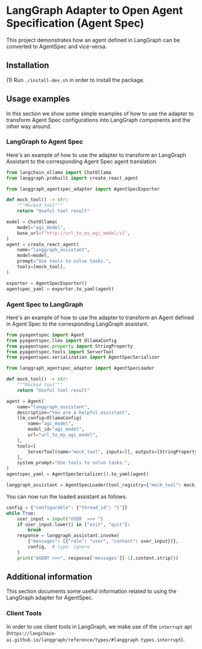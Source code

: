 # LangGraph Adapter to Open Agent Specification (Agent Spec)

This project demonstrates how an agent defined in LangGraph can be converted to AgentSpec and vice-versa.

## Installation
(1) Run `./install-dev.sh` in order to install the package.

## Usage examples

In this section we show some simple examples of how to use the adapter to transform
Agent Spec configurations into LangGraph components and the other way around.

### LangGraph to Agent Spec

Here's an example of how to use the adapter to transform an LangGraph Assistant to the
corresponding Agent Spec agent translation.

```python
from langchain_ollama import ChatOllama
from langgraph.prebuilt import create_react_agent

from langgraph_agentspec_adapter import AgentSpecExporter

def mock_tool() -> str:
    """Mocked tool"""
    return "Useful tool result"

model = ChatOllama(
    model="agi_model",
    base_url=f"http://url_to_my_agi_model/v1",
)
agent = create_react_agent(
    name="langgraph_assistant",
    model=model,
    prompt="Use tools to solve tasks.",
    tools=[mock_tool],
)

exporter = AgentSpecExporter()
agentspec_yaml = exporter.to_yaml(agent)
```

### Agent Spec to LangGraph

Here's an example of how to use the adapter to transform an Agent defined in Agent Spec
to the corresponding LangGraph assistant.

```python
from pyagentspec import Agent
from pyagentspec.llms import OllamaConfig
from pyagentspec.property import StringProperty
from pyagentspec.tools import ServerTool
from pyagentspec.serialization import AgentSpecSerializer

from langgraph_agentspec_adapter import AgentSpecLoader

def mock_tool() -> str:
    """Mocked tool"""
    return "Useful tool result"

agent = Agent(
    name="langgraph_assistant",
    description="You are a helpful assistant",
    llm_config=OllamaConfig(
        name="agi_model",
        model_id="agi_model",
        url="url_to_my_agi_model",
    ),
    tools=[
        ServerTool(name="mock_tool", inputs=[], outputs=[StringProperty(title="mock_tool")])
    ],
    system_prompt="Use tools to solve tasks.",
)
agentspec_yaml = AgentSpecSerializer().to_yaml(agent)

langgraph_assistant = AgentSpecLoader(tool_registry={"mock_tool": mock_tool}).load_yaml(agentspec_yaml)
```

You can now run the loaded assistant as follows.

```python
config = {"configurable": {"thread_id": "1"}}
while True:
    user_input = input("USER  >>> ")
    if user_input.lower() in ["exit", "quit"]:
        break
    response = langgraph_assistant.invoke(
        {"messages": [{"role": "user", "content": user_input}]},
        config,  # type: ignore
    )
    print("AGENT >>>", response['messages'][-1].content.strip())
```

## Additional information

This section documents some useful information related to using the LangGraph adapter for AgentSpec.

### Client Tools

In order to use client tools in LangGraph, we make use of the `interrupt` api (`https://langchain-ai.github.io/langgraph/reference/types/#langgraph.types.interrupt`).
